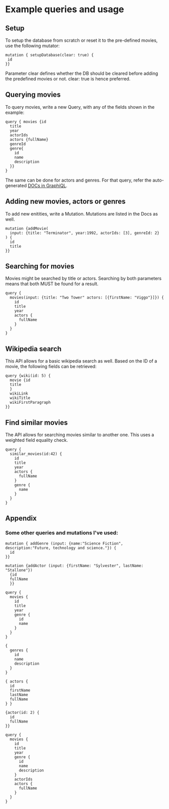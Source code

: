 # Example queries and usage

## Setup

To setup the database from scratch or reset it to the pre-defined movies, use the following mutator:
```
mutation { setupDatabase(clear: true) {
 id
}}
```
Parameter clear defines whether the DB should be cleared before adding the predefined movies or not. clear: true is hence preferred.

## Querying movies

To query movies, write a new Query, with any of the fields shown in the example:
```
query { movies {id
  title
  year
  actorIds
  actors {fullName}
  genreId
  genre{
	id
	name
	description
  }}
}
```
The same can be done for actors and genres. For that query, refer the auto-generated [DOCs in GraphiQL](./Graphiql_docs.PNG).

## Adding new movies, actors or genres

To add new enitities, write a Mutation. Mutations are listed in the Docs as well.
```
mutation {addMovie(
  input: {title: "Terminator", year:1992, actorIds: [3], genreId: 2}
) {
  id
  title
}}
```

## Searching for movies

Movies might be searched by title or actors. Searching by both parameters means that both MUST be found for a result.
```
query {
  movies(input: {title: "Two Tower" actors: [{firstName: "Viggo"}]}) {
    id
    title
    year
    actors {
      fullName
    }
  }
}
```

## Wikipedia search

This API allows for a basic wikipedia search as well. Based on the ID of a movie, the following fields can be retrieved:
```
query {wiki(id: 5) {
  movie {id
  title
  }
  wikiLink
  wikiTitle
  wikiFirstParagraph
}}
```

## Find similar movies

The API allows for searching movies similar to another one. This uses a weighted field equality check.
```
query {
  similar_movies(id:42) {
    id
    title
    year
    actors {
      fullName
    }
    genre {
      name
    }
  }
}
```

## Appendix

### Some other queries and mutations I've used:
```
mutation { addGenre (input: {name:"Science Fiction", description:"Future, technology and science."}) {
  id
}}
```
```
mutation {addActor (input: {firstName: "Sylvester", lastName: "Stallone"}) 
  {id
  fullName
  }}
```
```
query {
  movies {
    id
    title
    year
    genre {
      id
      name
    }
  }
}
```
```
{
  genres {
    id
    name
    description
  }
}
```
```
{ actors {
  id
  firstName
  lastName
  fullName
} }
```
```
{actor(id: 2) {
  id
  fullName
}}
```
```
query {
  movies {
    id
    title
    year
    genre {
      id
      name
      description
    }
    actorIds
    actors {
      fullName
    }
  }
}
```
